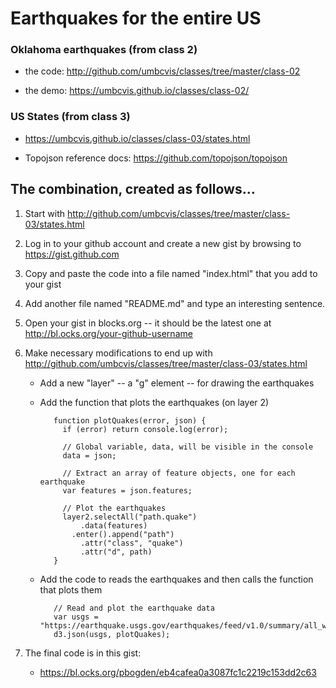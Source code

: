 # Earthquakes for the entire US

### Oklahoma earthquakes (from class 2)

* the code: http://github.com/umbcvis/classes/tree/master/class-02

* the demo: https://umbcvis.github.io/classes/class-02/

### US States (from class 3)

* https://umbcvis.github.io/classes/class-03/states.html

* Topojson reference docs: https://github.com/topojson/topojson

## The combination, created as follows...

1. Start with http://github.com/umbcvis/classes/tree/master/class-03/states.html
2. Log in to your github account and create a new gist by browsing to https://gist.github.com
3. Copy and paste the code into a file named "index.html" that you add to your gist
4. Add another file named "README.md" and type an interesting sentence.
4. Open your gist in blocks.org -- it should be the latest one at http://bl.ocks.org/your-github-username
5. Make necessary modifications to end up with http://github.com/umbcvis/classes/tree/master/class-03/states.html
   * Add a new "layer" -- a "g" element -- for drawing the earthquakes
   * Add the function that plots the earthquakes (on layer 2)

            function plotQuakes(error, json) {
              if (error) return console.log(error);

              // Global variable, data, will be visible in the console
              data = json;

              // Extract an array of feature objects, one for each earthquake
              var features = json.features;

              // Plot the earthquakes
              layer2.selectAll("path.quake")
                  .data(features)
                .enter().append("path")
                  .attr("class", "quake")
                  .attr("d", path)
            }

   * Add the code to reads the earthquakes and then calls the function that plots them

            // Read and plot the earthquake data
            var usgs = "https://earthquake.usgs.gov/earthquakes/feed/v1.0/summary/all_week.geojson";
            d3.json(usgs, plotQuakes);

6. The final code is in this gist:

    * https://bl.ocks.org/pbogden/eb4cafea0a3087fc1c2219c153dd2c63
